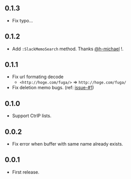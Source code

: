 ## 0.1.3

* Fix typo...


## 0.1.2

* Add `:SlackMemoSearch` method. Thanks [@h-michael](https://github.com/h-michael) !.


## 0.1.1

* Fix url formating decode
    - `<http://hoge.com/fuga/>` => `http://hoge.com/fuga/`
* Fix deletion memo bugs. (ref: [issue-#1](https://github.com/tsuyoshiwada/slack-memo-vim/issues/1))


## 0.1.0

* Support CtrlP lists.


## 0.0.2

* Fix error when buffer with same name already exists.


## 0.0.1

* First release.
